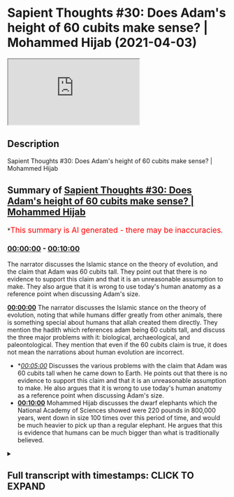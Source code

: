 # Sapient Thoughts #30: Does Adam's height of 60 cubits make sense? | Mohammed Hijab (2021-04-03)

<iframe loading='lazy' src='https://www.youtube.com/embed/_U-vr_XYp4k'></iframe>

## Description

Sapient Thoughts #30: Does Adam's height of 60 cubits make sense? | Mohammed Hijab

## Summary of [Sapient Thoughts #30: Does Adam's height of 60 cubits make sense? | Mohammed Hijab](https://www.youtube.com/watch?v=_U-vr_XYp4k)

\*<span style="color:red; font-size:125%">This summary is AI generated - there may be inaccuracies</span>.

### [00:00:00](https://www.youtube.com/watch?v=_U-vr_XYp4k\&t=0) - [00:10:00](https://www.youtube.com/watch?v=_U-vr_XYp4k\&t=600)

The narrator discusses the Islamic stance on the theory of evolution, and the claim that Adam was 60 cubits tall. They point out that there is no evidence to support this claim and that it is an unreasonable assumption to make. They also argue that it is wrong to use today's human anatomy as a reference point when discussing Adam's size.

**[00:00:00](https://www.youtube.com/watch?v=_U-vr_XYp4k\&t=0)** The narrator discusses the Islamic stance on the theory of evolution, noting that while humans differ greatly from other animals, there is something special about humans that allah created them directly. They mention the hadith which references adam being 60 cubits tall, and discuss the three major problems with it: biological, archaeological, and paleontological. They mention that even if the 60 cubits claim is true, it does not mean the narrations about human evolution are incorrect.

*   \**[00:05:00](https://www.youtube.com/watch?v=_U-vr_XYp4k\&t=300)* Discusses the various problems with the claim that Adam was 60 cubits tall when he came down to Earth. He points out that there is no evidence to support this claim and that it is an unreasonable assumption to make. He also argues that it is wrong to use today's human anatomy as a reference point when discussing Adam's size.
*   **[00:10:00](https://www.youtube.com/watch?v=_U-vr_XYp4k\&t=600)** Mohammed Hijab discusses the dwarf elephants which the National Academy of Sciences showed were 220 pounds in 800,000 years, went down in size 100 times over this period of time, and would be much heavier to pick up than a regular elephant. He argues that this is evidence that humans can be much bigger than what is traditionally believed.

<details><summary><h2>Full transcript with timestamps: CLICK TO EXPAND</h2></summary>

[0:00:02](https://youtu.be/_U-vr_XYp4k?t=2) \[Music]\
[0:00:13](https://youtu.be/_U-vr_XYp4k?t=13) welcome to another episode of\
[0:00:15](https://youtu.be/_U-vr_XYp4k?t=15) thoughts where we discuss the\
[0:00:16](https://youtu.be/_U-vr_XYp4k?t=16) philosophical issues where we\
[0:00:18](https://youtu.be/_U-vr_XYp4k?t=18) tackle the arguments of the detractors\
[0:00:20](https://youtu.be/_U-vr_XYp4k?t=20) of islam in addition to making our own\
[0:00:22](https://youtu.be/_U-vr_XYp4k?t=22) arguments for the veracity of islam\
[0:00:24](https://youtu.be/_U-vr_XYp4k?t=24) today inshallah we're going to be\
[0:00:25](https://youtu.be/_U-vr_XYp4k?t=25) dealing with a hadith\
[0:00:27](https://youtu.be/_U-vr_XYp4k?t=27) which references adam alaihi islam a\
[0:00:30](https://youtu.be/_U-vr_XYp4k?t=30) prophet of islam\
[0:00:32](https://youtu.be/_U-vr_XYp4k?t=32) as being 60 cubits tall which is like 27\
[0:00:35](https://youtu.be/_U-vr_XYp4k?t=35) meters\
[0:00:36](https://youtu.be/_U-vr_XYp4k?t=36) and they say this is unbelievable and\
[0:00:38](https://youtu.be/_U-vr_XYp4k?t=38) impossible but before we get to this\
[0:00:39](https://youtu.be/_U-vr_XYp4k?t=39) hadith\
[0:00:40](https://youtu.be/_U-vr_XYp4k?t=40) let's talk about the islamic stance on\
[0:00:42](https://youtu.be/_U-vr_XYp4k?t=42) the theory of evolution generally\
[0:00:44](https://youtu.be/_U-vr_XYp4k?t=44) speaking talking about the\
[0:00:45](https://youtu.be/_U-vr_XYp4k?t=45) theory of evolution muslims don't have\
[0:00:47](https://youtu.be/_U-vr_XYp4k?t=47) an issue or shouldn't really have an\
[0:00:48](https://youtu.be/_U-vr_XYp4k?t=48) issue with\
[0:00:49](https://youtu.be/_U-vr_XYp4k?t=49) speciation adaptation or even evolution\
[0:00:53](https://youtu.be/_U-vr_XYp4k?t=53) of animals because we believe\
[0:00:55](https://youtu.be/_U-vr_XYp4k?t=55) that there's nothing explicit in the\
[0:00:57](https://youtu.be/_U-vr_XYp4k?t=57) quran one way the other and actually\
[0:00:58](https://youtu.be/_U-vr_XYp4k?t=58) done a podcast\
[0:00:59](https://youtu.be/_U-vr_XYp4k?t=59) with abdullah sheikh abdullah is\
[0:01:02](https://youtu.be/_U-vr_XYp4k?t=62) a prominent figure in saudi arabia who\
[0:01:05](https://youtu.be/_U-vr_XYp4k?t=65) researches these matters and well\
[0:01:06](https://youtu.be/_U-vr_XYp4k?t=66) published\
[0:01:07](https://youtu.be/_U-vr_XYp4k?t=67) in this field and were in my discussion\
[0:01:09](https://youtu.be/_U-vr_XYp4k?t=69) with him and this was his opinion\
[0:01:11](https://youtu.be/_U-vr_XYp4k?t=71) so which is quite frankly like 99.9\
[0:01:14](https://youtu.be/_U-vr_XYp4k?t=74) percent if we look at it from a mass\
[0:01:16](https://youtu.be/_U-vr_XYp4k?t=76) perspective\
[0:01:17](https://youtu.be/_U-vr_XYp4k?t=77) really 99.9 of the theory the\
[0:01:20](https://youtu.be/_U-vr_XYp4k?t=80) uh the issue we have um we take issue\
[0:01:24](https://youtu.be/_U-vr_XYp4k?t=84) with or the point of evolution that\
[0:01:25](https://youtu.be/_U-vr_XYp4k?t=85) slither of\
[0:01:26](https://youtu.be/_U-vr_XYp4k?t=86) which really diametrically opposes some\
[0:01:28](https://youtu.be/_U-vr_XYp4k?t=88) of the islamic narratives is\
[0:01:30](https://youtu.be/_U-vr_XYp4k?t=90) uh human evolution now obviously we have\
[0:01:32](https://youtu.be/_U-vr_XYp4k?t=92) a narrative we have a narrative in islam\
[0:01:34](https://youtu.be/_U-vr_XYp4k?t=94) which is that the adam ali was created\
[0:01:37](https://youtu.be/_U-vr_XYp4k?t=97) directly or this prophet adam was\
[0:01:38](https://youtu.be/_U-vr_XYp4k?t=98) created directly by allah\
[0:01:40](https://youtu.be/_U-vr_XYp4k?t=100) by god almighty and there are many\
[0:01:42](https://youtu.be/_U-vr_XYp4k?t=102) things which differentiate human beings\
[0:01:44](https://youtu.be/_U-vr_XYp4k?t=104) from the rest of the animal kingdom\
[0:01:46](https://youtu.be/_U-vr_XYp4k?t=106) morality the\
[0:01:48](https://youtu.be/_U-vr_XYp4k?t=108) the ability to question why you know\
[0:01:51](https://youtu.be/_U-vr_XYp4k?t=111) this many different languages\
[0:01:54](https://youtu.be/_U-vr_XYp4k?t=114) civilization and so on and so forth\
[0:01:56](https://youtu.be/_U-vr_XYp4k?t=116) and it couldn't have been the case we\
[0:01:58](https://youtu.be/_U-vr_XYp4k?t=118) would argue that we can actually in any\
[0:02:00](https://youtu.be/_U-vr_XYp4k?t=120) way\
[0:02:01](https://youtu.be/_U-vr_XYp4k?t=121) be equated to the rest of the animal\
[0:02:03](https://youtu.be/_U-vr_XYp4k?t=123) kingdom and there's something special\
[0:02:04](https://youtu.be/_U-vr_XYp4k?t=124) about human beings\
[0:02:06](https://youtu.be/_U-vr_XYp4k?t=126) allah says in the quran that he has\
[0:02:08](https://youtu.be/_U-vr_XYp4k?t=128) dignified the children of adam so\
[0:02:11](https://youtu.be/_U-vr_XYp4k?t=131) we we don't necessarily agree or\
[0:02:12](https://youtu.be/_U-vr_XYp4k?t=132) disagree we can remain agnostic as to\
[0:02:14](https://youtu.be/_U-vr_XYp4k?t=134) uh you know darwinian evolution with\
[0:02:16](https://youtu.be/_U-vr_XYp4k?t=136) other animals but as it relates to uh\
[0:02:18](https://youtu.be/_U-vr_XYp4k?t=138) the human being\
[0:02:18](https://youtu.be/_U-vr_XYp4k?t=138) there is something special about the\
[0:02:20](https://youtu.be/_U-vr_XYp4k?t=140) human being and that is why allah\
[0:02:23](https://youtu.be/_U-vr_XYp4k?t=143) created human being directly and\
[0:02:26](https://youtu.be/_U-vr_XYp4k?t=146) in this hadith there's indication that\
[0:02:27](https://youtu.be/_U-vr_XYp4k?t=147) he created adam is\
[0:02:29](https://youtu.be/_U-vr_XYp4k?t=149) 60 cubits tall now the question is this\
[0:02:32](https://youtu.be/_U-vr_XYp4k?t=152) seems unscientific on many grounds\
[0:02:34](https://youtu.be/_U-vr_XYp4k?t=154) and i'll tell you what on three major\
[0:02:36](https://youtu.be/_U-vr_XYp4k?t=156) grounds number one is biological\
[0:02:38](https://youtu.be/_U-vr_XYp4k?t=158) number two is archaeological and or\
[0:02:41](https://youtu.be/_U-vr_XYp4k?t=161) paleontological you could say as well\
[0:02:43](https://youtu.be/_U-vr_XYp4k?t=163) from a fossil record perspective\
[0:02:45](https://youtu.be/_U-vr_XYp4k?t=165) and number three uh looking at the kind\
[0:02:48](https://youtu.be/_U-vr_XYp4k?t=168) of\
[0:02:49](https://youtu.be/_U-vr_XYp4k?t=169) disparity in sizes if we do assume that\
[0:02:52](https://youtu.be/_U-vr_XYp4k?t=172) there was a human being of\
[0:02:53](https://youtu.be/_U-vr_XYp4k?t=173) such great magnitude in terms of size\
[0:02:56](https://youtu.be/_U-vr_XYp4k?t=176) how can we\
[0:02:57](https://youtu.be/_U-vr_XYp4k?t=177) explain the fact that human beings are\
[0:03:00](https://youtu.be/_U-vr_XYp4k?t=180) like\
[0:03:01](https://youtu.be/_U-vr_XYp4k?t=181) give or take you know six foot tall give\
[0:03:03](https://youtu.be/_U-vr_XYp4k?t=183) or take you know a\
[0:03:04](https://youtu.be/_U-vr_XYp4k?t=184) half a meter or whatever it may be or\
[0:03:06](https://youtu.be/_U-vr_XYp4k?t=186) more right but\
[0:03:07](https://youtu.be/_U-vr_XYp4k?t=187) how can you explain this huge disparity\
[0:03:10](https://youtu.be/_U-vr_XYp4k?t=190) in the fact that you're saying that you\
[0:03:12](https://youtu.be/_U-vr_XYp4k?t=192) believe in adam who's 27 meters tall and\
[0:03:15](https://youtu.be/_U-vr_XYp4k?t=195) and a human being now which is you know\
[0:03:17](https://youtu.be/_U-vr_XYp4k?t=197) typically anything between\
[0:03:18](https://youtu.be/_U-vr_XYp4k?t=198) five foot five to six foot five and\
[0:03:20](https://youtu.be/_U-vr_XYp4k?t=200) obviously there are extremities on\
[0:03:22](https://youtu.be/_U-vr_XYp4k?t=202) on both sides of that equation as people\
[0:03:24](https://youtu.be/_U-vr_XYp4k?t=204) are taller than six or five like myself\
[0:03:25](https://youtu.be/_U-vr_XYp4k?t=205) and people are shorter than five foot\
[0:03:27](https://youtu.be/_U-vr_XYp4k?t=207) five like many many people\
[0:03:29](https://youtu.be/_U-vr_XYp4k?t=209) so here there's two parts of the hadith\
[0:03:32](https://youtu.be/_U-vr_XYp4k?t=212) which we need to pay attention to\
[0:03:34](https://youtu.be/_U-vr_XYp4k?t=214) which is the first part of the hadith\
[0:03:36](https://youtu.be/_U-vr_XYp4k?t=216) talks about that allah created\
[0:03:38](https://youtu.be/_U-vr_XYp4k?t=218) them 60 cubits\
[0:03:42](https://youtu.be/_U-vr_XYp4k?t=222) tall and in terms of hadith\
[0:03:45](https://youtu.be/_U-vr_XYp4k?t=225) there are some narrations which don't\
[0:03:47](https://youtu.be/_U-vr_XYp4k?t=227) mention this 60 qubits\
[0:03:49](https://youtu.be/_U-vr_XYp4k?t=229) and that the the there are some\
[0:03:51](https://youtu.be/_U-vr_XYp4k?t=231) narrations that do mention the 60 qubits\
[0:03:53](https://youtu.be/_U-vr_XYp4k?t=233) but we don't say that just because there\
[0:03:56](https://youtu.be/_U-vr_XYp4k?t=236) are some narrations that don't mention\
[0:03:57](https://youtu.be/_U-vr_XYp4k?t=237) the 60 cubits\
[0:03:58](https://youtu.be/_U-vr_XYp4k?t=238) that the narrations that do mention\
[0:04:00](https://youtu.be/_U-vr_XYp4k?t=240) these qubits are erroneous\
[0:04:02](https://youtu.be/_U-vr_XYp4k?t=242) that makes no sense actually uh this\
[0:04:04](https://youtu.be/_U-vr_XYp4k?t=244) this doesn't and some people have\
[0:04:05](https://youtu.be/_U-vr_XYp4k?t=245) attempted to argue\
[0:04:07](https://youtu.be/_U-vr_XYp4k?t=247) that this means that this should be a\
[0:04:09](https://youtu.be/_U-vr_XYp4k?t=249) disbanded known that doesn't mean that's\
[0:04:10](https://youtu.be/_U-vr_XYp4k?t=250) not how they have these science works\
[0:04:12](https://youtu.be/_U-vr_XYp4k?t=252) so that's the first thing other people\
[0:04:14](https://youtu.be/_U-vr_XYp4k?t=254) say the second part of the hadith which\
[0:04:16](https://youtu.be/_U-vr_XYp4k?t=256) talks about\
[0:04:21](https://youtu.be/_U-vr_XYp4k?t=261) that the the the creation is um\
[0:04:24](https://youtu.be/_U-vr_XYp4k?t=264) is is becoming smaller and smaller until\
[0:04:26](https://youtu.be/_U-vr_XYp4k?t=266) now they found it problematic because\
[0:04:29](https://youtu.be/_U-vr_XYp4k?t=269) even himself he mentions how could it be\
[0:04:31](https://youtu.be/_U-vr_XYp4k?t=271) the case that\
[0:04:32](https://youtu.be/_U-vr_XYp4k?t=272) this is happening right that and we can\
[0:04:35](https://youtu.be/_U-vr_XYp4k?t=275) see adam tha mood's\
[0:04:36](https://youtu.be/_U-vr_XYp4k?t=276) uh kind of indwellings the the\
[0:04:40](https://youtu.be/_U-vr_XYp4k?t=280) archaeological remnants of their\
[0:04:41](https://youtu.be/_U-vr_XYp4k?t=281) indwellings and we can see that their\
[0:04:42](https://youtu.be/_U-vr_XYp4k?t=282) houses and that\
[0:04:43](https://youtu.be/_U-vr_XYp4k?t=283) you know the doors and so on were not so\
[0:04:45](https://youtu.be/_U-vr_XYp4k?t=285) tall and he assumed\
[0:04:47](https://youtu.be/_U-vr_XYp4k?t=287) and without by the way nasa and evidence\
[0:04:50](https://youtu.be/_U-vr_XYp4k?t=290) that\
[0:04:50](https://youtu.be/_U-vr_XYp4k?t=290) uh were closer to adam than they were to\
[0:04:54](https://youtu.be/_U-vr_XYp4k?t=294) us human beings\
[0:04:55](https://youtu.be/_U-vr_XYp4k?t=295) and obviously the only real evidence we\
[0:04:57](https://youtu.be/_U-vr_XYp4k?t=297) have anything between\
[0:05:00](https://youtu.be/_U-vr_XYp4k?t=300) and adam alaihissalam is\
[0:05:03](https://youtu.be/_U-vr_XYp4k?t=303) there's no evidence i mean there's only\
[0:05:05](https://youtu.be/_U-vr_XYp4k?t=305) israelite or kind of biblical narrations\
[0:05:07](https://youtu.be/_U-vr_XYp4k?t=307) so potentially he was using those to\
[0:05:09](https://youtu.be/_U-vr_XYp4k?t=309) kind of raise his eyebrow but he did not\
[0:05:11](https://youtu.be/_U-vr_XYp4k?t=311) say this hadith\
[0:05:13](https://youtu.be/_U-vr_XYp4k?t=313) or defective as many believe that he did\
[0:05:16](https://youtu.be/_U-vr_XYp4k?t=316) now having oh because of nast reasons or\
[0:05:19](https://youtu.be/_U-vr_XYp4k?t=319) content reasons\
[0:05:20](https://youtu.be/_U-vr_XYp4k?t=320) going now forward to answering the\
[0:05:22](https://youtu.be/_U-vr_XYp4k?t=322) contentions there are\
[0:05:24](https://youtu.be/_U-vr_XYp4k?t=324) variations of this hadith which refer to\
[0:05:26](https://youtu.be/_U-vr_XYp4k?t=326) fist sama\
[0:05:27](https://youtu.be/_U-vr_XYp4k?t=327) okay that this was in the heaven not\
[0:05:30](https://youtu.be/_U-vr_XYp4k?t=330) heaven\
[0:05:31](https://youtu.be/_U-vr_XYp4k?t=331) as in jannah but now obviously if you\
[0:05:34](https://youtu.be/_U-vr_XYp4k?t=334) look at the quranic cosmology\
[0:05:36](https://youtu.be/_U-vr_XYp4k?t=336) heaven al-jannah is above okay because\
[0:05:39](https://youtu.be/_U-vr_XYp4k?t=339) obviously we know that the prophet was\
[0:05:40](https://youtu.be/_U-vr_XYp4k?t=340) taken there in this\
[0:05:42](https://youtu.be/_U-vr_XYp4k?t=342) so it could be the case that this height\
[0:05:45](https://youtu.be/_U-vr_XYp4k?t=345) and this\
[0:05:46](https://youtu.be/_U-vr_XYp4k?t=346) mega size of 27 meters is specific to\
[0:05:49](https://youtu.be/_U-vr_XYp4k?t=349) jannah\
[0:05:49](https://youtu.be/_U-vr_XYp4k?t=349) and there's nothing wrong linguistically\
[0:05:51](https://youtu.be/_U-vr_XYp4k?t=351) in believing that because obviously we\
[0:05:53](https://youtu.be/_U-vr_XYp4k?t=353) believe that\
[0:05:54](https://youtu.be/_U-vr_XYp4k?t=354) adam ali has started his journey\
[0:05:57](https://youtu.be/_U-vr_XYp4k?t=357) yes in heaven i mean we have a whole\
[0:05:59](https://youtu.be/_U-vr_XYp4k?t=359) narrative where he was in a completely\
[0:06:00](https://youtu.be/_U-vr_XYp4k?t=360) different place\
[0:06:01](https://youtu.be/_U-vr_XYp4k?t=361) and then allah he sent him down to the\
[0:06:03](https://youtu.be/_U-vr_XYp4k?t=363) earth he sent him down\
[0:06:05](https://youtu.be/_U-vr_XYp4k?t=365) to the earth yes he's created from the\
[0:06:07](https://youtu.be/_U-vr_XYp4k?t=367) elements of the earth but he was\
[0:06:09](https://youtu.be/_U-vr_XYp4k?t=369) in many ways an extraterrestrial because\
[0:06:11](https://youtu.be/_U-vr_XYp4k?t=371) he came from a completely different\
[0:06:12](https://youtu.be/_U-vr_XYp4k?t=372) dimension\
[0:06:13](https://youtu.be/_U-vr_XYp4k?t=373) and he came to this earth now in that\
[0:06:16](https://youtu.be/_U-vr_XYp4k?t=376) transition period could he have shrunk\
[0:06:18](https://youtu.be/_U-vr_XYp4k?t=378) could allah have made him smaller that's\
[0:06:20](https://youtu.be/_U-vr_XYp4k?t=380) also a possibility we're not\
[0:06:22](https://youtu.be/_U-vr_XYp4k?t=382) disregarding that as a possibility but\
[0:06:24](https://youtu.be/_U-vr_XYp4k?t=384) there's no evidence of that from the\
[0:06:25](https://youtu.be/_U-vr_XYp4k?t=385) quran sunnah\
[0:06:26](https://youtu.be/_U-vr_XYp4k?t=386) so we can't say that that is what\
[0:06:27](https://youtu.be/_U-vr_XYp4k?t=387) happened and what we will say is this\
[0:06:29](https://youtu.be/_U-vr_XYp4k?t=389) let's assume that allah he brought adam\
[0:06:32](https://youtu.be/_U-vr_XYp4k?t=392) down\
[0:06:33](https://youtu.be/_U-vr_XYp4k?t=393) he was 60 cubits either in heaven and\
[0:06:37](https://youtu.be/_U-vr_XYp4k?t=397) on earth or in heaven or on the earth\
[0:06:39](https://youtu.be/_U-vr_XYp4k?t=399) but let's just assume that he was\
[0:06:40](https://youtu.be/_U-vr_XYp4k?t=400) 60 cubits in heaven and on the earth so\
[0:06:42](https://youtu.be/_U-vr_XYp4k?t=402) when he came down\
[0:06:43](https://youtu.be/_U-vr_XYp4k?t=403) he was also 27 27 meters which by the\
[0:06:46](https://youtu.be/_U-vr_XYp4k?t=406) way now we're starting to make\
[0:06:48](https://youtu.be/_U-vr_XYp4k?t=408) assumptions which we don't necessarily\
[0:06:50](https://youtu.be/_U-vr_XYp4k?t=410) need to be\
[0:06:51](https://youtu.be/_U-vr_XYp4k?t=411) uh need to make we can say no this he\
[0:06:53](https://youtu.be/_U-vr_XYp4k?t=413) was like that high in heaven\
[0:06:55](https://youtu.be/_U-vr_XYp4k?t=415) and when he came on the earth he became\
[0:06:56](https://youtu.be/_U-vr_XYp4k?t=416) normal height that's\
[0:06:58](https://youtu.be/_U-vr_XYp4k?t=418) something you can assume from the from\
[0:07:00](https://youtu.be/_U-vr_XYp4k?t=420) the source but let's\
[0:07:02](https://youtu.be/_U-vr_XYp4k?t=422) not assume that let's say he was 27\
[0:07:04](https://youtu.be/_U-vr_XYp4k?t=424) meters on the earth\
[0:07:05](https://youtu.be/_U-vr_XYp4k?t=425) what's the problem what's the problem\
[0:07:08](https://youtu.be/_U-vr_XYp4k?t=428) the problem are three different things\
[0:07:09](https://youtu.be/_U-vr_XYp4k?t=429) now\
[0:07:09](https://youtu.be/_U-vr_XYp4k?t=429) number one biology if we use the human\
[0:07:13](https://youtu.be/_U-vr_XYp4k?t=433) anatomy that we have today as the\
[0:07:14](https://youtu.be/_U-vr_XYp4k?t=434) reference point if\
[0:07:16](https://youtu.be/_U-vr_XYp4k?t=436) if the if the human anatomy today is the\
[0:07:18](https://youtu.be/_U-vr_XYp4k?t=438) reference point\
[0:07:20](https://youtu.be/_U-vr_XYp4k?t=440) how could it be that something that tall\
[0:07:23](https://youtu.be/_U-vr_XYp4k?t=443) or human being that tall\
[0:07:25](https://youtu.be/_U-vr_XYp4k?t=445) the bone structure can maintain that\
[0:07:27](https://youtu.be/_U-vr_XYp4k?t=447) kind of size right because it will\
[0:07:29](https://youtu.be/_U-vr_XYp4k?t=449) collapse because of the weight\
[0:07:30](https://youtu.be/_U-vr_XYp4k?t=450) of the human being well this is a\
[0:07:32](https://youtu.be/_U-vr_XYp4k?t=452) fallacy because we're not starting with\
[0:07:34](https://youtu.be/_U-vr_XYp4k?t=454) the human being today as the reference\
[0:07:36](https://youtu.be/_U-vr_XYp4k?t=456) point we're starting with\
[0:07:37](https://youtu.be/_U-vr_XYp4k?t=457) why would you start with today's human\
[0:07:39](https://youtu.be/_U-vr_XYp4k?t=459) being as a reference point the reference\
[0:07:40](https://youtu.be/_U-vr_XYp4k?t=460) point\
[0:07:41](https://youtu.be/_U-vr_XYp4k?t=461) is that 27 meter human being that we're\
[0:07:45](https://youtu.be/_U-vr_XYp4k?t=465) talking about\
[0:07:46](https://youtu.be/_U-vr_XYp4k?t=466) that's the reference point so if someone\
[0:07:47](https://youtu.be/_U-vr_XYp4k?t=467) says well we know that if we keep\
[0:07:48](https://youtu.be/_U-vr_XYp4k?t=468) doubling sizes\
[0:07:49](https://youtu.be/_U-vr_XYp4k?t=469) as i've even heard some some muslims try\
[0:07:51](https://youtu.be/_U-vr_XYp4k?t=471) and say keep doubling sizes and height\
[0:07:54](https://youtu.be/_U-vr_XYp4k?t=474) then the height will be so the tall and\
[0:07:56](https://youtu.be/_U-vr_XYp4k?t=476) then the weight will be so much and then\
[0:07:57](https://youtu.be/_U-vr_XYp4k?t=477) the\
[0:07:58](https://youtu.be/_U-vr_XYp4k?t=478) bones will not be able to handle that\
[0:08:00](https://youtu.be/_U-vr_XYp4k?t=480) density of the bones will not be able to\
[0:08:01](https://youtu.be/_U-vr_XYp4k?t=481) handle that\
[0:08:02](https://youtu.be/_U-vr_XYp4k?t=482) you're using your reference point uh\
[0:08:05](https://youtu.be/_U-vr_XYp4k?t=485) as the human anatomy of today and then\
[0:08:08](https://youtu.be/_U-vr_XYp4k?t=488) doing chaos backwards\
[0:08:09](https://youtu.be/_U-vr_XYp4k?t=489) which is a cresce malforce if you like\
[0:08:11](https://youtu.be/_U-vr_XYp4k?t=491) or a false type of analogy\
[0:08:13](https://youtu.be/_U-vr_XYp4k?t=493) it's a different kind it's false kind of\
[0:08:14](https://youtu.be/_U-vr_XYp4k?t=494) analogy so that's the first problem you\
[0:08:16](https://youtu.be/_U-vr_XYp4k?t=496) can say oh\
[0:08:17](https://youtu.be/_U-vr_XYp4k?t=497) it's inconceivable that human anatomy\
[0:08:19](https://youtu.be/_U-vr_XYp4k?t=499) can can handle that size\
[0:08:21](https://youtu.be/_U-vr_XYp4k?t=501) well it's only inconceivable on the\
[0:08:23](https://youtu.be/_U-vr_XYp4k?t=503) basis of\
[0:08:24](https://youtu.be/_U-vr_XYp4k?t=504) and analyzing today's human activity\
[0:08:25](https://youtu.be/_U-vr_XYp4k?t=505) that's the first thing the second thing\
[0:08:27](https://youtu.be/_U-vr_XYp4k?t=507) we may say\
[0:08:28](https://youtu.be/_U-vr_XYp4k?t=508) is someone could say well um we talked\
[0:08:31](https://youtu.be/_U-vr_XYp4k?t=511) about the biological problems\
[0:08:32](https://youtu.be/_U-vr_XYp4k?t=512) fossilization how comes there is no\
[0:08:34](https://youtu.be/_U-vr_XYp4k?t=514) fossil record\
[0:08:36](https://youtu.be/_U-vr_XYp4k?t=516) of such a huge human the national\
[0:08:38](https://youtu.be/_U-vr_XYp4k?t=518) science foundation\
[0:08:39](https://youtu.be/_U-vr_XYp4k?t=519) says that 99.9\
[0:08:43](https://youtu.be/_U-vr_XYp4k?t=523) 99.9 oh my\
[0:08:46](https://youtu.be/_U-vr_XYp4k?t=526) 99.9 of species have not undergone\
[0:08:49](https://youtu.be/_U-vr_XYp4k?t=529) fossilization so fossilization you\
[0:08:51](https://youtu.be/_U-vr_XYp4k?t=531) expect\
[0:08:52](https://youtu.be/_U-vr_XYp4k?t=532) to find one specimen\
[0:08:56](https://youtu.be/_U-vr_XYp4k?t=536) of a fossil of a human that we don't\
[0:08:59](https://youtu.be/_U-vr_XYp4k?t=539) know tens or 100 000 whatever is years\
[0:09:01](https://youtu.be/_U-vr_XYp4k?t=541) that he existed before\
[0:09:03](https://youtu.be/_U-vr_XYp4k?t=543) no way this is like finding a needle in\
[0:09:06](https://youtu.be/_U-vr_XYp4k?t=546) the haystack\
[0:09:06](https://youtu.be/_U-vr_XYp4k?t=546) it's ridiculous to expect to find\
[0:09:08](https://youtu.be/_U-vr_XYp4k?t=548) fossils like this is absolutely absurd\
[0:09:10](https://youtu.be/_U-vr_XYp4k?t=550) it's such a redundant redundant\
[0:09:14](https://youtu.be/_U-vr_XYp4k?t=554) interrogation so that that one would be\
[0:09:16](https://youtu.be/_U-vr_XYp4k?t=556) put to the side\
[0:09:17](https://youtu.be/_U-vr_XYp4k?t=557) the third now interrogation is well\
[0:09:20](https://youtu.be/_U-vr_XYp4k?t=560) how can we conceive of such a disparity\
[0:09:23](https://youtu.be/_U-vr_XYp4k?t=563) between\
[0:09:24](https://youtu.be/_U-vr_XYp4k?t=564) uh humans within this or any kind of\
[0:09:27](https://youtu.be/_U-vr_XYp4k?t=567) animal within the same species like this\
[0:09:29](https://youtu.be/_U-vr_XYp4k?t=569) let's say we don't accept that we don't\
[0:09:31](https://youtu.be/_U-vr_XYp4k?t=571) accept that you can have a 27\
[0:09:34](https://youtu.be/_U-vr_XYp4k?t=574) meter human being and then you can have\
[0:09:36](https://youtu.be/_U-vr_XYp4k?t=576) a six-foot human being\
[0:09:37](https://youtu.be/_U-vr_XYp4k?t=577) and that that disparity existed and they\
[0:09:39](https://youtu.be/_U-vr_XYp4k?t=579) say humans have been around for 350 000\
[0:09:42](https://youtu.be/_U-vr_XYp4k?t=582) years which is by the way estimates we\
[0:09:43](https://youtu.be/_U-vr_XYp4k?t=583) don't have to go with because they keep\
[0:09:44](https://youtu.be/_U-vr_XYp4k?t=584) changing those quite frankly\
[0:09:46](https://youtu.be/_U-vr_XYp4k?t=586) but let's just assume for the sake of\
[0:09:47](https://youtu.be/_U-vr_XYp4k?t=587) argument are you saying to me is my\
[0:09:49](https://youtu.be/_U-vr_XYp4k?t=589) response\
[0:09:50](https://youtu.be/_U-vr_XYp4k?t=590) that you have there's no species within\
[0:09:53](https://youtu.be/_U-vr_XYp4k?t=593) the species that\
[0:09:55](https://youtu.be/_U-vr_XYp4k?t=595) exhibit this decrease in size\
[0:09:58](https://youtu.be/_U-vr_XYp4k?t=598) this dramatic exponential decrease in\
[0:10:01](https://youtu.be/_U-vr_XYp4k?t=601) size because i can give you an example\
[0:10:02](https://youtu.be/_U-vr_XYp4k?t=602) of the dwarf elephants\
[0:10:04](https://youtu.be/_U-vr_XYp4k?t=604) which the general proceedings national\
[0:10:05](https://youtu.be/_U-vr_XYp4k?t=605) academy of science\
[0:10:07](https://youtu.be/_U-vr_XYp4k?t=607) shows the dwarf elephants were 220\
[0:10:10](https://youtu.be/_U-vr_XYp4k?t=610) pounds\
[0:10:11](https://youtu.be/_U-vr_XYp4k?t=611) they they went down in 800 000 years\
[0:10:14](https://youtu.be/_U-vr_XYp4k?t=614) according to\
[0:10:15](https://youtu.be/_U-vr_XYp4k?t=615) the journal in 800 000 years they went\
[0:10:18](https://youtu.be/_U-vr_XYp4k?t=618) down 100 times in size\
[0:10:20](https://youtu.be/_U-vr_XYp4k?t=620) so they were they were 100 times bigger\
[0:10:23](https://youtu.be/_U-vr_XYp4k?t=623) than they were they became dwarf\
[0:10:24](https://youtu.be/_U-vr_XYp4k?t=624) elephants 220 pounds 100 kilos\
[0:10:27](https://youtu.be/_U-vr_XYp4k?t=627) which would mean that i'm bigger than\
[0:10:29](https://youtu.be/_U-vr_XYp4k?t=629) those elephants me personally the one\
[0:10:30](https://youtu.be/_U-vr_XYp4k?t=630) who's talking to you on the imagine an\
[0:10:32](https://youtu.be/_U-vr_XYp4k?t=632) elephant\
[0:10:32](https://youtu.be/_U-vr_XYp4k?t=632) that i can pick up or that you can pick\
[0:10:35](https://youtu.be/_U-vr_XYp4k?t=635) up and that would be heavier to pick me\
[0:10:37](https://youtu.be/_U-vr_XYp4k?t=637) up\
[0:10:37](https://youtu.be/_U-vr_XYp4k?t=637) than an elephant i mean this is just to\
[0:10:40](https://youtu.be/_U-vr_XYp4k?t=640) give you some kind of visuals here\
[0:10:42](https://youtu.be/_U-vr_XYp4k?t=642) so if you can believe\
[0:10:45](https://youtu.be/_U-vr_XYp4k?t=645) in an elephant that is\
[0:10:48](https://youtu.be/_U-vr_XYp4k?t=648) that size because you're looking at the\
[0:10:50](https://youtu.be/_U-vr_XYp4k?t=650) fossil record and you're\
[0:10:52](https://youtu.be/_U-vr_XYp4k?t=652) making your uh evolutionarily uh\
[0:10:54](https://youtu.be/_U-vr_XYp4k?t=654) evolution\
[0:10:55](https://youtu.be/_U-vr_XYp4k?t=655) uh inferences then why can you not\
[0:10:58](https://youtu.be/_U-vr_XYp4k?t=658) believe in\
[0:10:58](https://youtu.be/_U-vr_XYp4k?t=658) a human being that's much bigger that's\
[0:11:01](https://youtu.be/_U-vr_XYp4k?t=661) just one of many examples\
[0:11:03](https://youtu.be/_U-vr_XYp4k?t=663) but within a very short time span in\
[0:11:05](https://youtu.be/_U-vr_XYp4k?t=665) evolutionary terms\
[0:11:07](https://youtu.be/_U-vr_XYp4k?t=667) so why could not that happen to the\
[0:11:10](https://youtu.be/_U-vr_XYp4k?t=670) human\
[0:11:11](https://youtu.be/_U-vr_XYp4k?t=671) i mean if you really want to believe it\
[0:11:12](https://youtu.be/_U-vr_XYp4k?t=672) on your paradigm why could not that\
[0:11:14](https://youtu.be/_U-vr_XYp4k?t=674) happen to the human being\
[0:11:16](https://youtu.be/_U-vr_XYp4k?t=676) so it's okay when you say these things\
[0:11:17](https://youtu.be/_U-vr_XYp4k?t=677) but it's not okay when we just say these\
[0:11:19](https://youtu.be/_U-vr_XYp4k?t=679) things you make a mockery of the hadith\
[0:11:21](https://youtu.be/_U-vr_XYp4k?t=681) but the hadith makes the mockery out of\
[0:11:23](https://youtu.be/_U-vr_XYp4k?t=683) you because this is actually what you\
[0:11:24](https://youtu.be/_U-vr_XYp4k?t=684) believe in as well\
[0:11:25](https://youtu.be/_U-vr_XYp4k?t=685) and hopefully that answers the question\
[0:11:26](https://youtu.be/_U-vr_XYp4k?t=686) was salaam alaikum sallallahu

</details>
